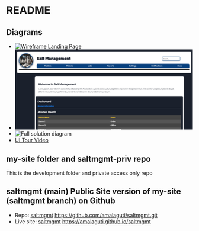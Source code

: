 ---
---

# README

## Diagrams

- ![Wireframe Landing Page](./wireframe_UI_desig/wireframe.png)
- ![UI Screenshot](./wireframe_UI_design/UI_screenshot.png)
- ![Full solution diagram](./wireframe_UI_design/design.jpg)
- [UI Tour Video](./wireframe_UI_design/UI_tour.mov)

## my-site folder and saltmgmt-priv repo

This is the development folder and private access only repo


## saltmgmt (main) Public Site version of my-site (saltmgmt branch) on Github

* Repo: [saltmgmt](https://github.com/amalaguti/saltmgmt.git)
https://github.com/amalaguti/saltmgmt.git
* Live site: [saltmgmt](https://amalaguti.github.io/saltmgmt/)
https://amalaguti.github.io/saltmgmt
